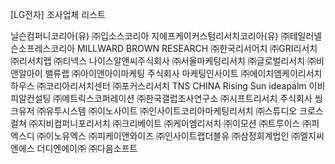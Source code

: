 [LG전자] 조사업체 리스트

 닐슨컴퍼니코리아(유) 
 ㈜입소스코리아 
 지에프케이커스텀리서치코리아(유) 
 ㈜테일러넬슨소프레스코리아 
 MILLWARD BROWN RESEARCH 
 ㈜한국리서어치 
 ㈜GRI리서치 
 ㈜리서치랩 
 ㈜티넥스 
 나이스알앤씨주식회사 
 ㈜서울마케팅리서치 
 ㈜글로벌리서치 
 ㈜비앤알아이 
 밸류랩 
 ㈜아이앤아이마케팅 
 주식회사 마케팅인사이트 
 ㈜에이치엠케이리서치하우스 
 ㈜코리아리서치센터 
 ㈜포커스리서치 
 TNS CHINA 
 Rising Sun 
 ideapalm 
 이비피알컨설팅 
 ㈜메트릭스코퍼레이션 
 ㈜한국갤럽조사연구소 
 ㈜시프트리서치 
 주식회사 씽크유저 
 ㈜유투시스템 
 ㈜이노사이트 
 ㈜인사이트코리아마케팅리서치 
 ㈜스튜디오 크로스컬쳐 
 ㈜지비컴퍼니포리서치 
 ㈜크리베이트 
 ㈜케이엠리서치 
 ㈜이모션 
 ㈜트루이스 
 ㈜피엑스디 
 ㈜이노유엑스 
 ㈜피케이앤와이즈 
 ㈜인사이트랩더블유 
㈜삼정회계법인
㈜엘지씨엔에스
더디엔에이㈜
㈜다음소프트
